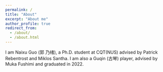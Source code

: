 ```yaml
---
permalink: /
title: "About"
excerpt: "About me"
author_profile: true
redirect_from: 
  - /about/
  - /about.html
---
```


I am Naixu Guo (郭 乃绪), a Ph.D. student at CQT(NUS) advised by Patrick Rebentrost and Miklos Santha.
I am also a Guqin (古琴) player, advised by Muka Fushimi and graduated in 2022.
